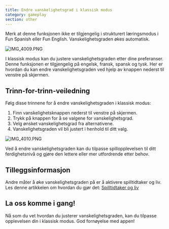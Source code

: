 ```yaml
---
title: Endre vanskelighetsgrad i klassisk modus
category: gameplay
section: other
---
```

Merk at denne funksjonen ikke er tilgjengelig i strukturert læringsmodus i Fun Spanish eller Fun English. Vanskelighetsgraden økes automatisk.


![IMG_4009.PNG](https://help.studycat.com/hc/article_attachments/35685764333977)


I klassisk modus kan du justere vanskelighetsgraden etter dine preferanser. Denne funksjonen er tilgjengelig på engelsk, fransk, spansk og tysk. Her er hvordan du kan endre vanskelighetsgraden ved hjelp av knappen nederst til venstre på skjermen.


## Trinn-for-trinn-veiledning


Følg disse trinnene for å endre vanskelighetsgraden i klassisk modus:


1. Finn vanskelighetsknappen nederst til venstre på skjermen.
2. Trykk på knappen for å se valgene for vanskelighetsgrad.
3. Velg ønsket vanskelighetsgrad fra alternativene.
4. Vanskelighetsgraden vil bli justert i henhold til ditt valg.


![IMG_4010.PNG](https://help.studycat.com/hc/article_attachments/35685764338201)


Ved å endre vanskelighetsgraden kan du tilpasse spillopplevelsen til ditt ferdighetsnivå og gjøre den lettere eller mer utfordrende etter behov.


## Tilleggsinformasjon


Andre måter å øke vanskelighetsgraden på er å aktivere spilltidtaker og liv. Les denne artikkelen om hvordan du gjør det: [Spilltidtaker og liv](https://help.studycat.com/hc/en-us/articles/27187476326297)


## La oss komme i gang!


Nå som du vet hvordan du justerer vanskelighetsgraden, kan du tilpasse opplevelsen din i klassisk modus. God fornøyelse med appen!